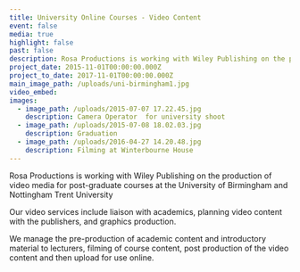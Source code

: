 ```yaml
---
title: University Online Courses - Video Content
event: false
media: true
highlight: false
past: false
description: Rosa Productions is working with Wiley Publishing on the production of educational video media for post-graduate courses at the University of Birmingham and Nottingham Trent University.
project_date: 2015-11-01T00:00:00.000Z
project_to_date: 2017-11-01T00:00:00.000Z
main_image_path: /uploads/uni-birmingham1.jpg
video_embed:
images:
  - image_path: /uploads/2015-07-07 17.22.45.jpg
    description: Camera Operator  for university shoot
  - image_path: /uploads/2015-07-08 18.02.03.jpg
    description: Graduation
  - image_path: /uploads/2016-04-27 14.20.48.jpg
    description: Filming at Winterbourne House
---
```



Rosa Productions is working with Wiley Publishing on the production of video media for post-graduate courses at the University of Birmingham and Nottingham Trent University

Our video services include liaison with academics, planning video content with the publishers, and graphics production.

We manage the pre-production of academic content and introductory material to lecturers, filming of course content, post production of the video content and then upload for use online.